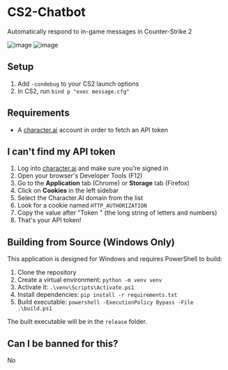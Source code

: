 # CS2-Chatbot

Automatically respond to in-game messages in Counter-Strike 2

![image](https://github.com/skelcium/CS2-Chatbot/assets/141345390/aaaea781-60a2-4fcb-881b-178f3c0b621d)
![image](https://github.com/skel-sys/CS2-Chatbot/assets/141345390/9b8a3948-cf43-4960-a786-b87e83be4abb)

## Setup

1. Add `-condebug` to your CS2 launch options
2. In CS2, run `bind p "exec message.cfg"`

## Requirements

- A [character.ai](https://character.ai/) account in order to fetch an API token

## I can't find my API token

1. Log into [character.ai](https://character.ai/) and make sure you're signed in
2. Open your browser's Developer Tools (F12)
3. Go to the **Application** tab (Chrome) or **Storage** tab (Firefox)
4. Click on **Cookies** in the left sidebar
5. Select the Character.AI domain from the list
6. Look for a cookie named `HTTP_AUTHORIZATION`
7. Copy the value after "Token " (the long string of letters and numbers)
8. That's your API token!

## Building from Source (Windows Only)

This application is designed for Windows and requires PowerShell to build:

1. Clone the repository
2. Create a virtual environment: `python -m venv venv`
3. Activate it: `.\venv\Scripts\Activate.ps1`
4. Install dependencies: `pip install -r requirements.txt`
5. Build executable: `powershell -ExecutionPolicy Bypass -File .\build.ps1`

The built executable will be in the `release` folder.

## Can I be banned for this?

No

